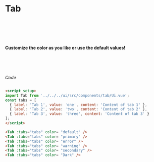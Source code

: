 
<script setup>
import Tab from '../../../ui/src/components/tab/Ui.vue';
const tabs = [
  { label: 'Tab 1', value: 'one', content: 'Content of tab 1' },
  { label: 'Tab 2', value: 'two', content: 'Content of tab 2' },
  { label: 'Tab 3', value: 'three', content: 'Content of tab 3' }
];
</script>



#  Tab
<Br/>
<Br/>

<div class="  p-6 rounded-lg shadow-inner  flex justify-center items-center ">
  <Tab :tabs="tabs" color= "default" />
</div>

<Br/>
<Br/>

**Customize the color as you like or use the default values!**
<Br/>
<Br/>

<div class="grid grid-cols-2 gap-4">
    <div class="  p-4 rounded-lg shadow-inner  flex justify-center items-center">
         <Tab :tabs="tabs" color= "default" />
    </div>
    <div class="  p-4 rounded-lg shadow-inner  flex justify-center items-center">
       <Tab :tabs="tabs" color= "primary" />
    </div>
    <div class="  p-4 rounded-lg shadow-inner  flex justify-center items-center">
         <Tab :tabs="tabs" color= "error" />
    </div>
    <div class="  p-4 rounded-lg shadow-inner  flex justify-center items-center">
         <Tab :tabs="tabs" color= "warning" />
    </div>
    <div class="  p-4 rounded-lg shadow-inner  flex justify-center items-center">
        <Tab :tabs="tabs" color= "secondary" />
    </div>
    <div class="  p-4 rounded-lg shadow-inner  flex justify-center items-center">
        <Tab :tabs="tabs" color= "Dark" />
    </div>

</div>

<br/>
<br/>

*Code*

```md

<script setup>
import Tab from '../../../ui/src/components/tab/Ui.vue';
const tabs = [
  { label: 'Tab 1', value: 'one', content: 'Content of tab 1' },
  { label: 'Tab 2', value: 'two', content: 'Content of tab 2' },
  { label: 'Tab 3', value: 'three', content: 'Content of tab 3' }
];
</script>

<Tab :tabs="tabs" color= "default" />  
<Tab :tabs="tabs" color= "primary" />
<Tab :tabs="tabs" color= "error" />
<Tab :tabs="tabs" color= "warning" />
<Tab :tabs="tabs" color= "secondary" />
<Tab :tabs="tabs" color= "Dark" />
```




